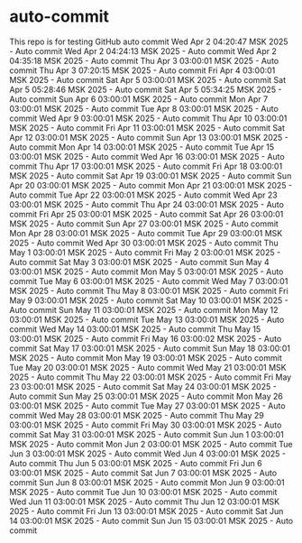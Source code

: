 # auto-commit
This repo is for testing GitHub auto commit
Wed Apr  2 04:20:47 MSK 2025 - Auto commit
Wed Apr  2 04:24:13 MSK 2025 - Auto commit
Wed Apr  2 04:35:18 MSK 2025 - Auto commit
Thu Apr  3 03:00:01 MSK 2025 - Auto commit
Thu Apr  3 07:20:15 MSK 2025 - Auto commit
Fri Apr  4 03:00:01 MSK 2025 - Auto commit
Sat Apr  5 03:00:01 MSK 2025 - Auto commit
Sat Apr  5 05:28:46 MSK 2025 - Auto commit
Sat Apr  5 05:34:25 MSK 2025 - Auto commit
Sun Apr  6 03:00:01 MSK 2025 - Auto commit
Mon Apr  7 03:00:01 MSK 2025 - Auto commit
Tue Apr  8 03:00:01 MSK 2025 - Auto commit
Wed Apr  9 03:00:01 MSK 2025 - Auto commit
Thu Apr 10 03:00:01 MSK 2025 - Auto commit
Fri Apr 11 03:00:01 MSK 2025 - Auto commit
Sat Apr 12 03:00:01 MSK 2025 - Auto commit
Sun Apr 13 03:00:01 MSK 2025 - Auto commit
Mon Apr 14 03:00:01 MSK 2025 - Auto commit
Tue Apr 15 03:00:01 MSK 2025 - Auto commit
Wed Apr 16 03:00:01 MSK 2025 - Auto commit
Thu Apr 17 03:00:01 MSK 2025 - Auto commit
Fri Apr 18 03:00:01 MSK 2025 - Auto commit
Sat Apr 19 03:00:01 MSK 2025 - Auto commit
Sun Apr 20 03:00:01 MSK 2025 - Auto commit
Mon Apr 21 03:00:01 MSK 2025 - Auto commit
Tue Apr 22 03:00:01 MSK 2025 - Auto commit
Wed Apr 23 03:00:01 MSK 2025 - Auto commit
Thu Apr 24 03:00:01 MSK 2025 - Auto commit
Fri Apr 25 03:00:01 MSK 2025 - Auto commit
Sat Apr 26 03:00:01 MSK 2025 - Auto commit
Sun Apr 27 03:00:01 MSK 2025 - Auto commit
Mon Apr 28 03:00:01 MSK 2025 - Auto commit
Tue Apr 29 03:00:01 MSK 2025 - Auto commit
Wed Apr 30 03:00:01 MSK 2025 - Auto commit
Thu May  1 03:00:01 MSK 2025 - Auto commit
Fri May  2 03:00:01 MSK 2025 - Auto commit
Sat May  3 03:00:01 MSK 2025 - Auto commit
Sun May  4 03:00:01 MSK 2025 - Auto commit
Mon May  5 03:00:01 MSK 2025 - Auto commit
Tue May  6 03:00:01 MSK 2025 - Auto commit
Wed May  7 03:00:01 MSK 2025 - Auto commit
Thu May  8 03:00:01 MSK 2025 - Auto commit
Fri May  9 03:00:01 MSK 2025 - Auto commit
Sat May 10 03:00:01 MSK 2025 - Auto commit
Sun May 11 03:00:01 MSK 2025 - Auto commit
Mon May 12 03:00:01 MSK 2025 - Auto commit
Tue May 13 03:00:01 MSK 2025 - Auto commit
Wed May 14 03:00:01 MSK 2025 - Auto commit
Thu May 15 03:00:01 MSK 2025 - Auto commit
Fri May 16 03:00:02 MSK 2025 - Auto commit
Sat May 17 03:00:01 MSK 2025 - Auto commit
Sun May 18 03:00:01 MSK 2025 - Auto commit
Mon May 19 03:00:01 MSK 2025 - Auto commit
Tue May 20 03:00:01 MSK 2025 - Auto commit
Wed May 21 03:00:01 MSK 2025 - Auto commit
Thu May 22 03:00:01 MSK 2025 - Auto commit
Fri May 23 03:00:01 MSK 2025 - Auto commit
Sat May 24 03:00:01 MSK 2025 - Auto commit
Sun May 25 03:00:01 MSK 2025 - Auto commit
Mon May 26 03:00:01 MSK 2025 - Auto commit
Tue May 27 03:00:01 MSK 2025 - Auto commit
Wed May 28 03:00:01 MSK 2025 - Auto commit
Thu May 29 03:00:01 MSK 2025 - Auto commit
Fri May 30 03:00:01 MSK 2025 - Auto commit
Sat May 31 03:00:01 MSK 2025 - Auto commit
Sun Jun  1 03:00:01 MSK 2025 - Auto commit
Mon Jun  2 03:00:01 MSK 2025 - Auto commit
Tue Jun  3 03:00:01 MSK 2025 - Auto commit
Wed Jun  4 03:00:01 MSK 2025 - Auto commit
Thu Jun  5 03:00:01 MSK 2025 - Auto commit
Fri Jun  6 03:00:01 MSK 2025 - Auto commit
Sat Jun  7 03:00:01 MSK 2025 - Auto commit
Sun Jun  8 03:00:01 MSK 2025 - Auto commit
Mon Jun  9 03:00:01 MSK 2025 - Auto commit
Tue Jun 10 03:00:01 MSK 2025 - Auto commit
Wed Jun 11 03:00:01 MSK 2025 - Auto commit
Thu Jun 12 03:00:01 MSK 2025 - Auto commit
Fri Jun 13 03:00:01 MSK 2025 - Auto commit
Sat Jun 14 03:00:01 MSK 2025 - Auto commit
Sun Jun 15 03:00:01 MSK 2025 - Auto commit
